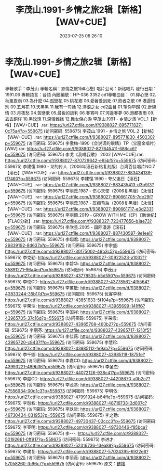 ﻿---
title: 李茂山.1991-乡情之旅2辑【新格】【WAV+CUE】
date: 2023-07-25 08:26:10
categories: WAV车载音乐、镜像
tags: 华语中文
---
# 李茂山.1991-乡情之旅2辑【新格】【WAV+CUE】

專輯歌手：李茂山
專輯名稱：鄉情之旅1(碎心戀)
唱片公司：新格唱片
發行日期：1991.06
專輯語言：台語
內圈編號：HP-036 3352
cd1專輯曲目：
01.碎心戀
02.秋風夜雨
03.為什麼
04.孤戀花
05.桃花鄉
06.愛著愛到死
07.飲者之歌
08.港邊惜別
09.五月花
10.天黑黑
11.我有一句話
12.漂浪之女
cd2曲目
01.望你早歸
02.針線情
03.月夜愁
04.苦戀歌
05.最後的談判
06.春宵吟
07.河邊春夢
08.港都夜雨
09.丟丟銅仔
10.黑玫瑰
11.深情難捨
12.舞女傷心淚
李茂山.1991 - 乡情之旅 VOL.1【新格】【WAV+CUE】.rar: https://url27.ctfile.com/f/9388027-895771827-0c75a4?p=559675
(访问密码: 559675)
李茂山.1991 - 乡情之旅 VOL.2【新格】【WAV+CUE】.rar: https://url27.ctfile.com/f/9388027-895771830-450330?p=559675
(访问密码: 559675)
李傲梅-1990《会说谎的眼睛》TP（宝丽金唱片）[WAV].rar: https://url27.ctfile.com/f/9388027-827645411-688cc6?p=559675
(访问密码: 559675)
李戈《我唱我歌》 2002 [WAV+CUE].rar: https://url27.ctfile.com/f/9388027-870729642-e95bf5?p=559675
(访问密码: 559675)
李建復.1980 - 龙的传人（2006年滚石新格复刻版）台湾百佳唱片NO.7【滚石】【WAV+CUE】.rar:
https://url27.ctfile.com/f/9388027-883434138-ff7460?p=559675
(访问密码: 559675)
李建復.1990 - 夸父追日【滚石】【WAV+CUE】.rar: https://url27.ctfile.com/f/9388027-883435413-d3b9f3?p=559675
(访问密码: 559675)
李丽蕊.1987 - 伤心天使（2006复黑版）【永恒】【WAV+CUE】.rar: https://url27.ctfile.com/f/9388027-890661705-7de29f?p=559675
(访问密码: 559675)
李丽蕊.1987 - 压抑背后（2008复黑版）【永恒】【WAV+CUE】.rar: https://url27.ctfile.com/f/9388027-890661717-e3d233?p=559675
(访问密码: 559675)
李丽珊.2019 - GROW WITH ME（EP）【新世纪】【FLAC分轨】.rar: https://url27.ctfile.com/f/9388027-723477656-b1ae73?p=559675
(访问密码: 559675)
李欣芸.2005 - 国际漫游【滚石】【WAV+CUE】.rar: https://url27.ctfile.com/f/9388027-887430597-9e1ee1?p=559675
(访问密码: 559675)
李翊君: https://url27.ctfile.com/d/9388027-29839192-8d637a?p=559675
(访问密码: 559675)
李宗盛: https://url27.ctfile.com/d/9388027-30175002-49b3c5?p=559675
(访问密码: 559675)
李克勤: https://url27.ctfile.com/d/9388027-30922523-a10021?p=559675
(访问密码: 559675)
李碧华: https://url27.ctfile.com/d/9388027-35891271-96a4ed?p=559675
(访问密码: 559675)
李茂山: https://url27.ctfile.com/d/9388027-43778535-b5d550?p=559675
(访问密码: 559675)
李玟CD: https://url27.ctfile.com/d/9388027-43778562-4f5564?p=559675
(访问密码: 559675)
李蕙敏: https://url27.ctfile.com/d/9388027-43833244-35b17d?p=559675
(访问密码: 559675)
优客李林: https://url27.ctfile.com/d/9388027-43851633-5f104a?p=559675
(访问密码: 559675)
李荣浩: https://url27.ctfile.com/d/9388027-43965699-141ff6?p=559675
(访问密码: 559675)
李国祥: https://url27.ctfile.com/d/9388027-43965705-37c16d?p=559675
(访问密码: 559675)
李采霞: https://url27.ctfile.com/d/9388027-43965708-460b27?p=559675
(访问密码: 559675)
李丽芬: https://url27.ctfile.com/d/9388027-43965717-1210f5?p=559675
(访问密码: 559675)
李佳薇: https://url27.ctfile.com/d/9388027-43965720-c8437f?p=559675
(访问密码: 559675)
李慧珍: https://url27.ctfile.com/d/9388027-43985112-fe9ab7?p=559675
(访问密码: 559675)
李千娜: https://url27.ctfile.com/d/9388027-43985118-18751e?p=559675
(访问密码: 559675)
李嘉CD: https://url27.ctfile.com/d/9388027-43993221-489b36?p=559675
(访问密码: 559675)
李圣杰: https://url27.ctfile.com/d/9388027-44072126-938c41?p=559675
(访问密码: 559675)
李度CD: https://url27.ctfile.com/d/9388027-44208670-a0b2c7?p=559675
(访问密码: 559675)
李龙基: https://url27.ctfile.com/d/9388027-47556934-00d1c3?p=559675
(访问密码: 559675)
李明依: https://url27.ctfile.com/d/9388027-47991924-b64ffe?p=559675
(访问密码: 559675)
李恕权: https://url27.ctfile.com/d/9388027-48719733-3d007c?p=559675
(访问密码: 559675)
李玖哲: https://url27.ctfile.com/d/9388027-49730434-031953?p=559675
(访问密码: 559675)
李之勤: https://url27.ctfile.com/d/9388027-49730437-03ccc3?p=559675
(访问密码: 559675)
李亚明: https://url27.ctfile.com/d/9388027-49730446-f95bca?p=559675
(访问密码: 559675)
李---: https://url27.ctfile.com/d/9388027-50192661-0ff917?p=559675
(访问密码: 559675)
李进才: https://url27.ctfile.com/d/9388027-52316736-13ea89?p=559675
(访问密码: 559675)
李建复: https://url27.ctfile.com/d/9388027-57024395-6922e6?p=559675
(访问密码: 559675)
李丽蕊: https://url27.ctfile.com/d/9388027-57058260-fb66c7?p=559675
(访问密码: 559675)
原文：[链接](https://blog.sina.com.cn/s/blog_1647c7e76010312tx.html)